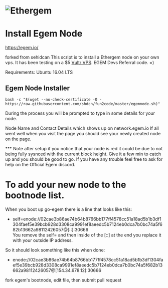 # ![Ethergem](https://github.com/TeamEGEM/meta/blob/master/images/140x140.png)
# Install Egem Node
https://egem.io/

forked from sehidcan
This script is to install a Ethergem node on your own vps.
It has been testing on a $5 [Vultr VPS](https://www.vultr.com/?ref=7408289). EGEM Devs Referral code. =)

Requirements: Ubuntu 16.04 LTS

## Egem Node Installer
```
bash -c "$(wget --no-check-certificate -O - https://raw.githubusercontent.com/shdcn/fun2code/master/egemnode.sh)"
```

During the process you will be prompted to type in some details for your node.

Node Name and Contact Details which shows up on network.egem.io
If all went well when you visit the page you should see your newly created node on the page. 

*** Note after setup if you notice that your node is red it could be due to not being fully sysnced with the current block height. Give it a few min to catch up and you should be good to go.
If you have any trouble feel free to ask for help on the Official Egem discord. 

# To add your new node to the bootnode list.

When you boot up go-egem there is a line that looks like this:

* self=enode://02cae3b86ae74b64b8766bb177ff4578cc51a18ad5b1b3df1304faef5e39bcb928d3308ca9991ef8aeedc5b7124eb0dca7b0bc74a5f682b13662a98112426057@[::]:30666  
You remove the self= and then inside of the [::] at the end you replace it with your outside IP address.

So it should look something like this when done:

* enode://02cae3b86ae74b64b8766bb177ff4578cc51a18ad5b1b3df1304faef5e39bcb928d3308ca9991ef8aeedc5b7124eb0dca7b0bc74a5f682b13662a98112426057@[154.34.678.12]:30666

fork egem's bootnode, edit file, then submit pull request
